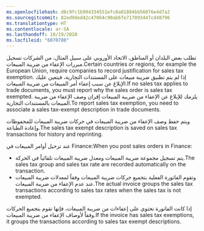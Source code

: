 ```yaml
---
ms.openlocfilehash: d8c9fc1b994334551efc8a01884bb56076e4d7a2
ms.sourcegitcommit: 82ed9ded42c47064c90ab6fe717893447cd48796
ms.translationtype: HT
ms.contentlocale: ar-SA
ms.lasthandoff: 10/19/2020
ms.locfileid: "6070780"
---
```

<span data-ttu-id="a8167-101">تطلب بعض البلدان أو المناطق، الاتحاد الأوروبي على سبيل المثال، من الشركات تسجيل مبررات الإعفاء من ضريبة المبيعات.</span><span class="sxs-lookup"><span data-stu-id="a8167-101">Certain countries or regions, for example the European Union, require companies to record justification for sales tax exemption.</span></span> <span data-ttu-id="a8167-102">إذا لم يتم تطبيق ضريبة مبيعات على المستندات التجارية، فيتعين عليك الإبلاغ عن سبب إعفاء أمر المبيعات من ضريبة المبيعات.</span><span class="sxs-lookup"><span data-stu-id="a8167-102">If no sales tax applies to trade documents, you must report why the sales order is sales tax exempted.</span></span> <span data-ttu-id="a8167-103">يلزمك للإبلاغ عن الإعفاء من ضريبة المبيعات إقران وصف الإعفاء من ضريبة المبيعات بالمستندات التجارية.</span><span class="sxs-lookup"><span data-stu-id="a8167-103">To report sales tax exemption, you need to associate a sales tax-exempt description in trade documents.</span></span>
 
<span data-ttu-id="a8167-104">ويتم حفظ وصف الإعفاء من ضريبة المبيعات في حركات ضريبة المبيعات للمحفوظات وإعادة الطباعة.</span><span class="sxs-lookup"><span data-stu-id="a8167-104">The sales tax exempt description is saved on sales tax transactions for history and reprinting.</span></span>

<span data-ttu-id="a8167-105">عند ترحيل أوامر المبيعات في Finance:</span><span class="sxs-lookup"><span data-stu-id="a8167-105">When you post sales orders in Finance:</span></span>

- <span data-ttu-id="a8167-106">يتم تسجيل مجموعة ضريبة المبيعات ومعدل ضريبة المبيعات تلقائياً في الحركة.</span><span class="sxs-lookup"><span data-stu-id="a8167-106">The sales tax group and sales tax rate are recorded automatically on the transaction.</span></span>
- <span data-ttu-id="a8167-107">وتقوم الفاتورة الفعلية بتجميع حركات ضريبة المبيعات وفقاً لمعدلات ضريبة المبيعات عند عدم الإعفاء من ضريبة المبيعات.</span><span class="sxs-lookup"><span data-stu-id="a8167-107">The actual invoice groups the sales tax transactions according to sales tax rates when the sales tax is not exempted.</span></span>


<span data-ttu-id="a8167-108">إذا كانت الفاتورة تحتوي على إعفاءات من ضريبة المبيعات، فإنها تقوم بتجميع الحركات وفقاً لأوصاف الإعفاء من ضريبة المبيعات.</span><span class="sxs-lookup"><span data-stu-id="a8167-108">If the invoice has sales tax exemptions, it groups the transactions according to sales tax exempt descriptions.</span></span>

